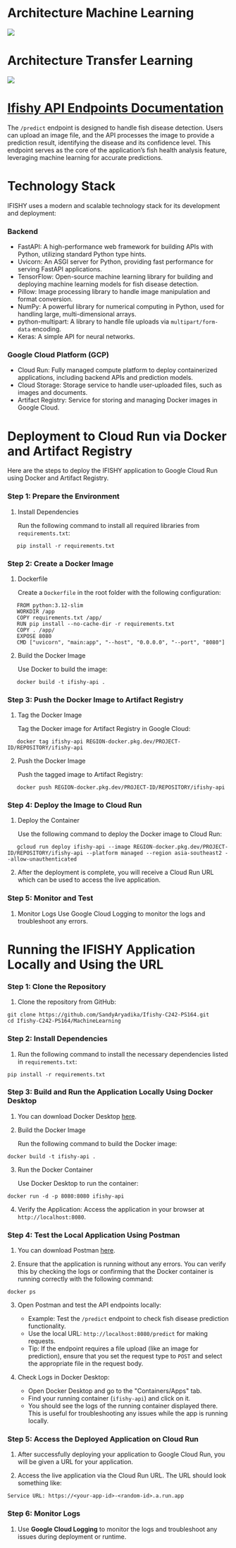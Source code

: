 # Architecture Machine Learning
<img src="https://github.com/SandyAryadika/Ifishy-C242-PS164/blob/main/MachineLearning/ifishy%20machine%20learning%20architecture.png">

# Architecture Transfer Learning
<img src="https://github.com/SandyAryadika/Ifishy-C242-PS164/blob/main/MachineLearning/ifishy%20transfer%20learning.png">

# [Ifishy API Endpoints Documentation](https://docs.google.com/spreadsheets/d/1AnR8ifyktgZRyspRoGS_CgjIDOoaJQElb6PeBWj_5q8/edit?gid=1400970446#gid=1400970446)
The `/predict` endpoint is designed to handle fish disease detection. Users can upload an image file, and the API processes the image to provide a prediction result, identifying the disease and its confidence level. This endpoint serves as the core of the application’s fish health analysis feature, leveraging machine learning for accurate predictions.

# Technology Stack
IFISHY uses a modern and scalable technology stack for its development and deployment:

### Backend
- FastAPI: A high-performance web framework for building APIs with Python, utilizing standard Python type hints.
- Uvicorn: An ASGI server for Python, providing fast performance for serving FastAPI applications.
- TensorFlow: Open-source machine learning library for building and deploying machine learning models for fish disease detection.
- Pillow: Image processing library to handle image manipulation and format conversion.
- NumPy: A powerful library for numerical computing in Python, used for handling large, multi-dimensional arrays.
- python-multipart: A library to handle file uploads via `multipart/form-data` encoding.
- Keras: A simple API for neural networks.

### Google Cloud Platform (GCP)
- Cloud Run: Fully managed compute platform to deploy containerized applications, including backend APIs and prediction models.
- Cloud Storage: Storage service to handle user-uploaded files, such as images and documents.
- Artifact Registry: Service for storing and managing Docker images in Google Cloud.

# Deployment to Cloud Run via Docker and Artifact Registry
Here are the steps to deploy the IFISHY application to Google Cloud Run using Docker and Artifact Registry.

### Step 1: Prepare the Environment
1. Install Dependencies

   Run the following command to install all required libraries from `requirements.txt`:
```
   pip install -r requirements.txt
```

### Step 2: Create a Docker Image
1. Dockerfile

   Create a `Dockerfile` in the root folder with the following configuration:
```
   FROM python:3.12-slim
   WORKDIR /app
   COPY requirements.txt /app/
   RUN pip install --no-cache-dir -r requirements.txt
   COPY . /app/
   EXPOSE 8080
   CMD ["uvicorn", "main:app", "--host", "0.0.0.0", "--port", "8080"]
```

2. Build the Docker Image

   Use Docker to build the image:
```
   docker build -t ifishy-api .
```

### Step 3: Push the Docker Image to Artifact Registry
1. Tag the Docker Image

   Tag the Docker image for Artifact Registry in Google Cloud:
```
   docker tag ifishy-api REGION-docker.pkg.dev/PROJECT-ID/REPOSITORY/ifishy-api
```

2. Push the Docker Image

   Push the tagged image to Artifact Registry:
```
   docker push REGION-docker.pkg.dev/PROJECT-ID/REPOSITORY/ifishy-api
```

### Step 4: Deploy the Image to Cloud Run
1. Deploy the Container

   Use the following command to deploy the Docker image to Cloud Run:
```
   gcloud run deploy ifishy-api --image REGION-docker.pkg.dev/PROJECT-ID/REPOSITORY/ifishy-api --platform managed --region asia-southeast2 --allow-unauthenticated
```

2. After the deployment is complete, you will receive a Cloud Run URL which can be used to access the live application.

### Step 5: Monitor and Test
1. Monitor Logs
   Use Google Cloud Logging to monitor the logs and troubleshoot any errors.

# Running the IFISHY Application Locally and Using the URL

### Step 1: Clone the Repository
1. Clone the repository from GitHub:
```
git clone https://github.com/SandyAryadika/Ifishy-C242-PS164.git
cd Ifishy-C242-PS164/MachineLearning
```

### Step 2: Install Dependencies
1. Run the following command to install the necessary dependencies listed in `requirements.txt`:
```
pip install -r requirements.txt
```

### Step 3: Build and Run the Application Locally Using Docker Desktop
1. You can download Docker Desktop [here](https://docs.docker.com/get-started/get-docker/).

2. Build the Docker Image

   Run the following command to build the Docker image:
```
docker build -t ifishy-api .
```

3. Run the Docker Container

   Use Docker Desktop to run the container:
```
docker run -d -p 8080:8080 ifishy-api
```

4. Verify the Application: Access the application in your browser at `http://localhost:8080`.

### Step 4: Test the Local Application Using Postman
1. You can download Postman [here](https://www.postman.com/downloads/).

2. Ensure that the application is running without any errors. You can verify this by checking the logs or confirming that the Docker container is running correctly with the following command:
```
docker ps
```

3. Open Postman and test the API endpoints locally:
   - Example: Test the `/predict` endpoint to check fish disease prediction functionality.
   - Use the local URL: `http://localhost:8080/predict` for making requests.
   - Tip: If the endpoint requires a file upload (like an image for prediction), ensure that you set the request type to `POST` and select the appropriate file in the request body.

4. Check Logs in Docker Desktop:
   - Open Docker Desktop and go to the "Containers/Apps" tab.
   - Find your running container (`ifishy-api`) and click on it.
   - You should see the logs of the running container displayed there. This is useful for troubleshooting any issues while the app is running locally.

### Step 5: Access the Deployed Application on Cloud Run
1. After successfully deploying your application to Google Cloud Run, you will be given a URL for your application.

2. Access the live application via the Cloud Run URL. The URL should look something like:
```
Service URL: https://<your-app-id>-<random-id>.a.run.app
```

### Step 6: Monitor Logs
1. Use **Google Cloud Logging** to monitor the logs and troubleshoot any issues during deployment or runtime.
